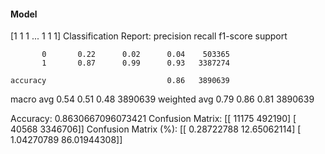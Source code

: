 #### Model
[1 1 1 ... 1 1 1]
Classification Report:
              precision    recall  f1-score   support

           0       0.22      0.02      0.04    503365
           1       0.87      0.99      0.93   3387274

    accuracy                           0.86   3890639
   macro avg       0.54      0.51      0.48   3890639
weighted avg       0.79      0.86      0.81   3890639

Accuracy: 0.8630667096073421
Confusion Matrix:
[[  11175  492190]
 [  40568 3346706]]
Confusion Matrix (%):
[[ 0.28722788 12.65062114]
 [ 1.04270789 86.01944308]]
